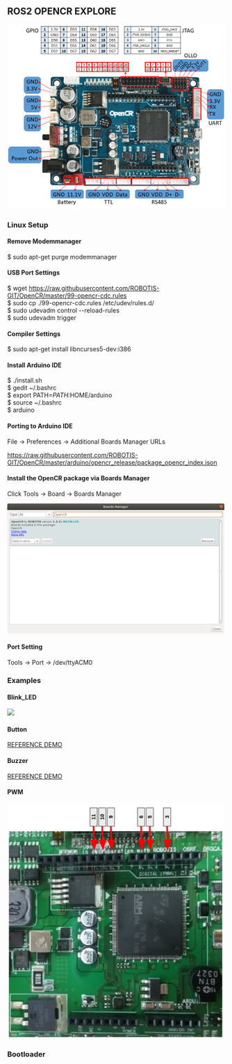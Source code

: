## ROS2 OPENCR EXPLORE

<!--
http://emanual.robotis.com/docs/en/parts/controller/opencr10/

https://github.com/ROBOTIS-GIT/OpenCR
https://github.com/ROBOTIS-GIT/OpenCR-Hardware

https://community.robotsource.org/t/howto-adding-multiple-opencr-boards-to-the-arduino-ide/1497

https://www.youtube.com/watch?v=1tqYrWqrbC8&list=PLRG6WP3c31_U7TFGduEIJWVtkOw6AJjFf

https://github.com/ROBOTIS-GIT/OpenCR-Binaries

https://www.youtube.com/watch?v=tdzMEzrN-PQ&list=PLRG6WP3c31_VTd-u90LVXaT1B8NMjCSoj&index=2
https://www.youtube.com/playlist?list=PLRG6WP3c31_VTd-u90LVXaT1B8NMjCSoj

https://github.com/ROBOTIS-GIT/OpenCR/tree/master/arduino/opencr_arduino/tools/opencr_tools_1.0.0

https://synthiam.com/GettingStarted/Build-Robots/Robotis-OpenCR-17531
-->


<a href="url"><img src="./images/opencr_pinout.png" width="600"></a>  

<!-- <a href="url"><img src="./images/specs.png" width="500"></a> -->

### Linux Setup

#### Remove Modemmanager

$ sudo apt-get purge modemmanager  

#### USB Port Settings

$ wget https://raw.githubusercontent.com/ROBOTIS-GIT/OpenCR/master/99-opencr-cdc.rules  
$ sudo cp ./99-opencr-cdc.rules /etc/udev/rules.d/  
$ sudo udevadm control --reload-rules  
$ sudo udevadm trigger  


#### Compiler Settings

$ sudo apt-get install libncurses5-dev:i386  


#### Install Arduino IDE

$ ./install.sh  
$ gedit ~/.bashrc  
$ export PATH=$PATH:$HOME/arduino  
$ source ~/.bashrc  
$ arduino  


#### Porting to Arduino IDE

File -> Preferences -> Additional Boards Manager URLs  

https://raw.githubusercontent.com/ROBOTIS-GIT/OpenCR/master/arduino/opencr_release/package_opencr_index.json  

#### Install the OpenCR package via Boards Manager

Click Tools -> Board -> Boards Manager  

<a href="url"><img src="./images/install_opencr.png" width="500"></a>

#### Port Setting

Tools -> Port -> /dev/ttyACM0  


### Examples

#### Blink_LED

<a href="url"><img src="./images/Blink_LED.gif" width="500"></a>

#### Button

[REFERENCE DEMO](https://www.youtube.com/watch?v=8RfEmWHOjlQ)  

#### Buzzer

[REFERENCE DEMO](https://www.youtube.com/watch?v=gvICseDo0SQ)  

#### PWM

<a href="url"><img src="./images/pwm.png" width="500"></a>  

### Bootloader


